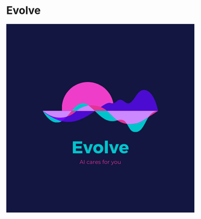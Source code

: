 ﻿# Evolve
<img src="https://github.com/Adarshsingh2k/Evolve/blob/master/Green%20Cart%20Icon%20Grocery%20Logo.png">
